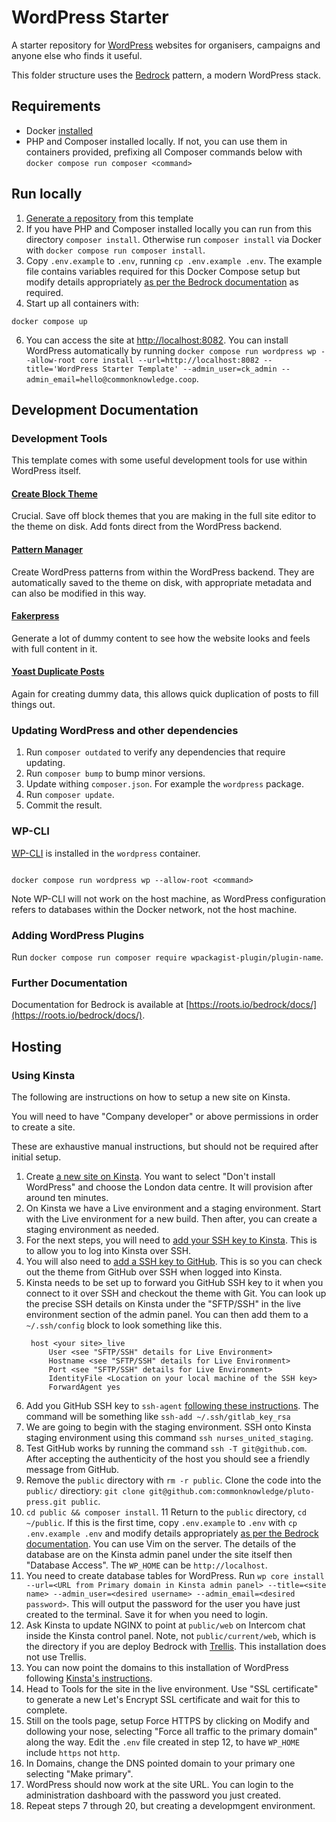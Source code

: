 # WordPress Starter

A starter repository for [WordPress](https://wordpress.org) websites for organisers, campaigns and anyone else who finds it useful.

This folder structure uses the [Bedrock](https://roots.io/bedrock/) pattern, a modern WordPress stack.

## Requirements

- Docker [installed](https://docs.docker.com/install/)
- PHP and Composer installed locally. If not, you can use them in containers provided, prefixing all Composer commands below with `docker compose run composer <command>`

## Run locally

1. [Generate a repository](https://github.com/commonknowledge/groundwork-starter-template/generate) from this template
2. If you have PHP and Composer installed locally you can run from this directory `composer install`. Otherwise run `composer install` via Docker with `docker compose run composer install`.
3. Copy `.env.example` to `.env`, running `cp .env.example .env`. The example file contains variables required for this Docker Compose setup but modify details appropriately [as per the Bedrock documentation](https://roots.io/bedrock/docs/environment-variables/) as required.
4. Start up all containers with:

```
docker compose up
```

6. You can access the site at [http://localhost:8082](http://localhost:8082). You can install WordPress automatically by running `docker compose run wordpress wp --allow-root core install --url=http://localhost:8082 --title='WordPress Starter Template' --admin_user=ck_admin --admin_email=hello@commonknowledge.coop`.

## Development Documentation

### Development Tools

This template comes with some useful development tools for use within WordPress itself.

#### [Create Block Theme](https://wordpress.org/plugins/create-block-theme/)

Crucial. Save off block themes that you are making in the full site editor to the theme on disk. Add fonts direct from the WordPress backend.

#### [Pattern Manager](https://wordpress.org/plugins/pattern-manager/)

Create WordPress patterns from within the WordPress backend. They are automatically saved to the theme on disk, with appropriate metadata and can also be modified in this way.

#### [Fakerpress](https://wordpress.org/plugins/fakerpress/)

Generate a lot of dummy content to see how the website looks and feels with full content in it.

#### [Yoast Duplicate Posts](https://wordpress.org/plugins/duplicate-post/)

Again for creating dummy data, this allows quick duplication of posts to fill things out.

### Updating WordPress and other dependencies

1. Run `composer outdated` to verify any dependencies that require updating.
2. Run `composer bump` to bump minor versions.
3. Update withing `composer.json`. For example the `wordpress` package.
4. Run `composer update`.
5. Commit the result.

### WP-CLI

[WP-CLI](https://wp-cli.org/) is installed in the `wordpress` container.

```

docker compose run wordpress wp --allow-root <command>

```

Note WP-CLI will not work on the host machine, as WordPress configuration refers to databases within the Docker network, not the host machine.

### Adding WordPress Plugins

Run `docker compose run composer require wpackagist-plugin/plugin-name`.

### Further Documentation

Documentation for Bedrock is available at [https://roots.io/bedrock/docs/](https://roots.io/bedrock/docs/).

## Hosting

### Using Kinsta

The following are instructions on how to setup a new site on Kinsta.

You will need to have "Company developer" or above permissions in order to create a site.

These are exhaustive manual instructions, but should not be required after initial setup.

1. Create [a new site on Kinsta](https://kinsta.com/knowledgebase/new-site/). You want to select "Don't install WordPress" and choose the London data centre. It will provision after around ten minutes.
2. On Kinsta we have a Live environment and a staging environment. Start with the Live environment for a new build. Then after, you can create a staging environment as needed.
3. For the next steps, you will need to [add your SSH key to Kinsta](https://kinsta.com/feature-updates/add-ssh-keys/). This is to allow you to log into Kinsta over SSH.
4. You will also need to [add a SSH key to GitHub](https://docs.github.com/en/authentication/connecting-to-github-with-ssh/adding-a-new-ssh-key-to-your-github-account). This is so you can check out the theme from GitHub over SSH when logged into Kinsta.
5. Kinsta needs to be set up to forward you GitHub SSH key to it when you connect to it over SSH and checkout the theme with Git. You can look up the precise SSH details on Kinsta under the "SFTP/SSH" in the live environment section of the admin panel. You can then add them to a `~/.ssh/config` block to look something like this.
   ```
    host <your site>_live
        User <see "SFTP/SSH" details for Live Environment>
        Hostname <see "SFTP/SSH" details for Live Environment>
        Port <see "SFTP/SSH" details for Live Environment>
        IdentityFile <Location on your local machine of the SSH key>
        ForwardAgent yes
   ```
6. Add you GitHub SSH key to `ssh-agent` [following these instructions](https://help.github.com/en/articles/generating-a-new-ssh-key-and-adding-it-to-the-ssh-agent#adding-your-ssh-key-to-the-ssh-agent). The command will be something like `ssh-add ~/.ssh/gitlab_key_rsa`
7. We are going to begin with the staging environment. SSH onto Kinsta staging environment using this command `ssh nurses_united_staging`.
8. Test GitHub works by running the command `ssh -T git@github.com`. After accepting the authenticity of the host you should see a friendly message from GitHub.
9. Remove the `public` directory with `rm -r public`. Clone the code into the `public/` directiory: `git clone git@github.com:commonknowledge/pluto-press.git public`.
10. `cd public && composer install`.
11 Return to the `public` directory, `cd ~/public`. If this is the first time, copy `.env.example` to `.env` with `cp .env.example .env` and modify details appropriately [as per the Bedrock documentation](https://roots.io/bedrock/docs/environment-variables/). You can use Vim on the server. The details of the database are on the Kinsta admin panel under the site itself then "Database Access". The `WP_HOME` can be `http://localhost`.
12. You need to create database tables for WordPress. Run `wp core install --url=<URL from Primary domain in Kinsta admin panel> --title=<site name> --admin_user=<desired username> --admin_email=<desired password>`. This will output the password for the user you have just created to the terminal. Save it for when you need to login.
13. Ask Kinsta to update NGINX to point at `public/web` on Intercom chat inside the Kinsta control panel. Note, not `public/current/web`, which is the directory if you are deploy Bedrock with [Trellis](https://github.com/roots/trellis). This installation does not use Trellis.
14. You can now point the domains to this installation of WordPress following [Kinsta's instructions](https://kinsta.com/knowledgebase/add-domain/).
15. Head to Tools for the site in the live environment. Use "SSL certificate" to generate a new Let's Encrypt SSL certificate and wait for this to complete.
16. Still on the tools page, setup Force HTTPS by clicking on Modify and dollowing your nose, selecting "Force all traffic to the primary domain" along the way. Edit the `.env` file created in step 12, to have `WP_HOME` include `https` not `http`.
17. In Domains, change the DNS pointed domain to your primary one selecting "Make primary".
18. WordPress should now work at the site URL. You can login to the administration dashboard with the password you just created.
19. Repeat steps 7 through 20, but creating a developmgent environment.
